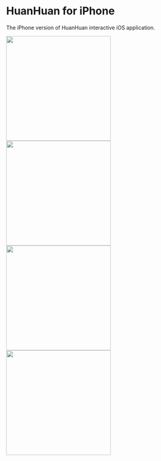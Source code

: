 HuanHuan for iPhone
================

The iPhone version of HuanHuan interactive iOS application. 

<img src="https://raw.github.com/rick00young/myFishJoy/master/1.png" alt="" height="280px"/>
<span>  </span><span>  </span><span>  </span>
<img src="https://raw.github.com/rick00young/myFishJoy/master/2.png" alt="" height="280px"/>

<img src="https://raw.github.com/rick00young/myFishJoy/master/3.png" alt="" height="280px"/>
<span>  </span><span>  </span><span>  </span>
<img src="https://raw.github.com/rick00young/myFishJoy/master/4.png" alt="" height="280px"/>